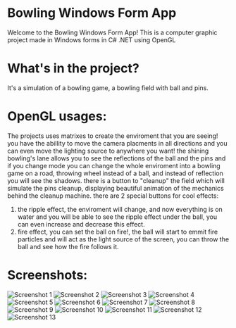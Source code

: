 # Bowling Windows Form App
Welcome to the Bowling Windows Form App! 
This is a computer graphic project made in Windows forms in C# .NET using OpenGL

# What's in the project?
It's a simulation of a bowling game, a bowling field with ball and pins.

# OpenGL usages:
The projects uses matrixes to create the enviroment that you are seeing!
you have the abillity to move the camera placments in all directions and you can even move the lighting source to anywhere you want!
the shining bowling's lane allows you to see the reflections of the ball and the pins
and if you change mode you can change the whole enviroment into a bowling game on a road, throwing wheel instead of a ball, and instead of reflection you will see the shadows.
there is a button to "cleanup" the field which will simulate the pins cleanup, displaying beautiful animation of the mechanics behind the cleanup machine.
there are 2 special buttons for cool effects:
1. the ripple effect, the enviroment will change, and now everything is on water and you will be able to see the ripple effect under the ball, you can even increase and decrease this effect.
2. fire effect, you can set the ball on fire!, the ball will start to emmit fire particles and will act as the light source of the screen, you can throw the ball and see how the fire follows it.

# Screenshots:
![Screenshot 1](/bowling%20pics/1.png)
![Screenshot 2](/bowling%20pics/2.png)
![Screenshot 3](/bowling%20pics/3.png)
![Screenshot 4](/bowling%20pics/4.png)
![Screenshot 5](/bowling%20pics/5.png)
![Screenshot 6](/bowling%20pics/6.png)
![Screenshot 7](/bowling%20pics/7.png)
![Screenshot 8](/bowling%20pics/8.png)
![Screenshot 9](/bowling%20pics/9.png)
![Screenshot 10](/bowling%20pics/10.png)
![Screenshot 11](/bowling%20pics/11.png)
![Screenshot 12](/bowling%20pics/12.png)
![Screenshot 13](/bowling%20pics/13.png)




